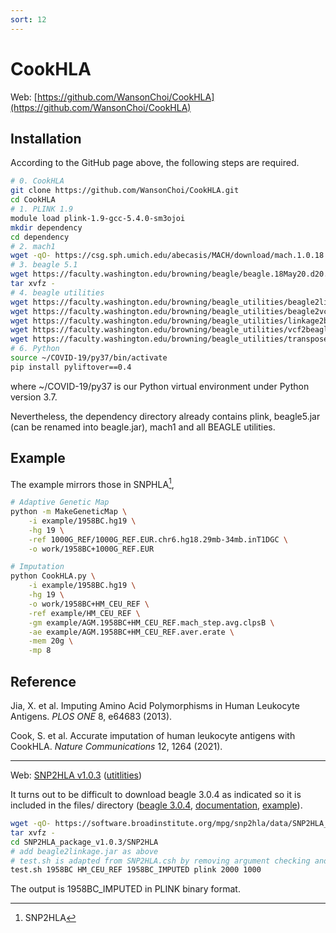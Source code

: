```yaml
---
sort: 12
---
```


# CookHLA

Web: [https://github.com/WansonChoi/CookHLA](https://github.com/WansonChoi/CookHLA)

## Installation

According to the GitHub page above, the following steps are required.

```bash
# 0. CookHLA
git clone https://github.com/WansonChoi/CookHLA.git
cd CookHLA
# 1. PLINK 1.9
module load plink-1.9-gcc-5.4.0-sm3ojoi
mkdir dependency
cd dependency
# 2. mach1
wget -qO- https://csg.sph.umich.edu/abecasis/MACH/download/mach.1.0.18.Linux.tgz | \
# 3. beagle 5.1
wget https://faculty.washington.edu/browning/beagle/beagle.18May20.d20.jar -O beagle.jar
tar xvfz -
# 4. beagle utilities
wget https://faculty.washington.edu/browning/beagle_utilities/beagle2linkage.jar
wget https://faculty.washington.edu/browning/beagle_utilities/beagle2vcf.jar
wget https://faculty.washington.edu/browning/beagle_utilities/linkage2beagle.jar
wget https://faculty.washington.edu/browning/beagle_utilities/vcf2beagle.jar
wget https://faculty.washington.edu/browning/beagle_utilities/transpose.jar
# 6. Python
source ~/COVID-19/py37/bin/activate
pip install pyliftover==0.4
```

where ~/COVID-19/py37 is our Python virtual environment under Python version 3.7.

Nevertheless, the dependency directory already contains plink, beagle5.jar (can be renamed into beagle.jar), mach1 and all BEAGLE utilities.

## Example

The example mirrors those in SNPHLA[^1],

```bash
# Adaptive Genetic Map
python -m MakeGeneticMap \
    -i example/1958BC.hg19 \
    -hg 19 \
    -ref 1000G_REF/1000G_REF.EUR.chr6.hg18.29mb-34mb.inT1DGC \
    -o work/1958BC+1000G_REF.EUR

# Imputation
python CookHLA.py \
    -i example/1958BC.hg19 \
    -hg 19 \
    -o work/1958BC+HM_CEU_REF \
    -ref example/HM_CEU_REF \
    -gm example/AGM.1958BC+HM_CEU_REF.mach_step.avg.clpsB \
    -ae example/AGM.1958BC+HM_CEU_REF.aver.erate \
    -mem 20g \
    -mp 8
```

## Reference

Jia, X. et al. Imputing Amino Acid Polymorphisms in Human Leukocyte Antigens. _PLOS ONE_ 8, e64683 (2013).

Cook, S. et al. Accurate imputation of human leukocyte antigens with CookHLA. _Nature Communications_ 12, 1264 (2021).

---

[^1]: SNP2HLA

Web: [SNP2HLA v1.0.3](https://software.broadinstitute.org/mpg/snp2hla/) ([utitlities](https://faculty.washington.edu/browning/beagle_utilities/utilities.html))

It turns out to be difficult to download beagle 3.0.4 as indicated so it is included in the files/ directory ([beagle 3.0.4](files/beagle_3.0.4_05May09.zip), [documentation](files/beagle_3.3.2_31Oct11.pdf), [example](files/beagle_example.zip)).

```bash
wget -qO- https://software.broadinstitute.org/mpg/snp2hla/data/SNP2HLA_package_v1.0.3.tar.gz | \
tar xvfz -
cd SNP2HLA_package_v1.0.3/SNP2HLA
# add beagle2linkage.jar as above
# test.sh is adapted from SNP2HLA.csh by removing argument checking and as an executable.
test.sh 1958BC HM_CEU_REF 1958BC_IMPUTED plink 2000 1000
```

The output is 1958BC_IMPUTED in PLINK binary format.
